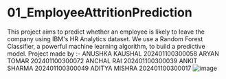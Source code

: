 # 01_EmployeeAttritionPrediction
This project aims to predict whether an employee is likely to leave the company using IBM's HR Analytics dataset. We use a Random Forest Classifier, a powerful machine learning algorithm, to build a predictive model.
Project made by :-
ANUSHKA KAUSHAL 202401100300058 
ARYAN TOMAR 202401100300072
ANCHAL RAI 202401100300039 
ANKIT SHARMA 202401100300049 
ADITYA MISHRA 202401100300017
![image](https://github.com/user-attachments/assets/30f6d9f3-001c-4b90-a721-46ee5325cd05)
